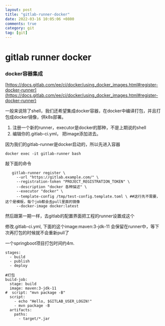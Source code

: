 ```yaml
---
layout: post
title: "gitlab-runner-docker"
date: 2022-03-16 10:05:06 +0800
comments: true
category: git
tag: [git]
---
```




#  gitlab runner docker

### docker容器集成

[https://docs.gitlab.com/ee/ci/docker/using_docker_images.html#register-docker-runner](https://docs.gitlab.com/ee/ci/docker/using_docker_images.html#register-docker-runner)

一般来说除了shell，我们还希望集成docker容器，在docker中编译打包，并且打包成docker镜像，供k8s部署。



1. 注册一个新的runner，executor是docker的那种，不是上期说的shell
2. 编辑你的.gitlab-ci.yml， 把image添加进去。





因为我们的gitlab-runner是docker启动的，所以先进入容器

```
docker exec -it gitlab-runner bash
```

敲下面的命令

```
   gitlab-runner register \
     --url "https://gitlab.example.com/" \
     --registration-token "PROJECT_REGISTRATION_TOKEN" \
     --description "docker 各种描述" \
     --executor "docker" \
     --template-config /tmp/test-config.template.toml \ ##这行先不需要，这个是模板，每个job都会去pull里面的镜像
     --docker-image docker:latest
   ```


然后跟第一期一样，去gitlab的配置界面把工程的runner设置成这个





修改.gitlab-ci.yml, 下面的这个image:maven:3-jdk-11 会保留在runner中，等下次再打包的时候就不会重新pull了

一个springboot项目打包时间约4m.

```
stages:
  - build
  - publish
  - deploy

#打包
build-job:
  stage: build
  image: maven:3-jdk-11
#  script: "mvn package -B"
  script:
    - echo "Hello, $GITLAB_USER_LOGIN!"
    - mvn package -B
  artifacts:
    paths:
      - target/*.jar
```
